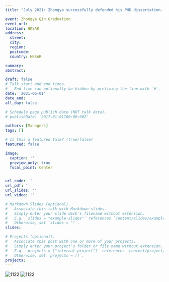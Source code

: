```yaml
---
title: "July 2021: Zhongya successfully defended his PHD dissertation. Congratulations on his graduation. Keep up to the good work, Dr. Qin!"

event: Zhongya Qin Graduation
event_url: 
location: HKSAR
address:
  street: 
  city: 
  region: 
  postcode: 
  country: HKSAR

summary: 
abstract: 

draft: false
# Talk start and end times.
#   End time can optionally be hidden by prefixing the line with `#`.
date: '2021-06-01'
date_end: 
all_day: false

# Schedule page publish date (NOT talk date).
# publishDate: '2017-01-01T00:00:00Z'

authors: [Managers]
tags: []

# Is this a featured talk? (true/false)
featured: false

image:
  caption: ''
  preview_only: true
  focal_point: Center


url_code: ''
url_pdf: ''
url_slides: ''
url_video: ''

# Markdown Slides (optional).
#   Associate this talk with Markdown slides.
#   Simply enter your slide deck's filename without extension.
#   E.g. `slides = "example-slides"` references `content/slides/example-slides.md`.
#   Otherwise, set `slides = ""`.
slides:

# Projects (optional).
#   Associate this post with one or more of your projects.
#   Simply enter your project's folder or file name without extension.
#   E.g. `projects = ["internal-project"]` references `content/project/deep-learning/index.md`.
#   Otherwise, set `projects = []`.
projects:
---
```




<!--more-->

![1122](/gallery/news/qzy_graduation/2.jpg)
![1122](/gallery/news/qzy_graduation/3.jpg)
